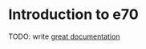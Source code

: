 # Introduction to e70

TODO: write [great documentation](http://jacobian.org/writing/what-to-write/)
